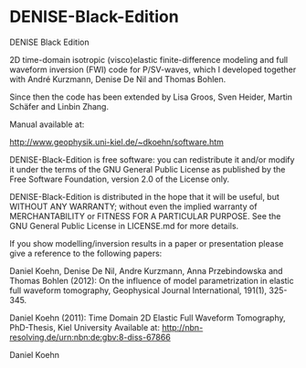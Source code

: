 # DENISE-Black-Edition
DENISE Black Edition

2D time-domain isotropic (visco)elastic finite-difference modeling and full waveform inversion (FWI) code for P/SV-waves, which I developed together with André Kurzmann, Denise De Nil and Thomas Bohlen.

Since then the code has been extended by Lisa Groos, Sven Heider, Martin Schäfer and Linbin Zhang.

Manual available at:

http://www.geophysik.uni-kiel.de/~dkoehn/software.htm

DENISE-Black-Edition is free software: you can redistribute it and/or modify it under the terms of the GNU General Public License as published by the Free Software Foundation, version 2.0 of the License only.

DENISE-Black-Edition is distributed in the hope that it will be useful, but WITHOUT ANY WARRANTY; without even the implied warranty of MERCHANTABILITY or FITNESS FOR A PARTICULAR PURPOSE. See the GNU General Public License in LICENSE.md for more details.

If you show modelling/inversion results in a paper or presentation please 
give a reference to the following papers:

Daniel Koehn, Denise De Nil, Andre Kurzmann, Anna Przebindowska and Thomas Bohlen (2012): 
On the influence of model parametrization in elastic full waveform tomography, 
Geophysical Journal International, 191(1), 325-345.

Daniel Koehn (2011): Time Domain 2D Elastic Full Waveform Tomography, PhD-Thesis, Kiel University
Available at: http://nbn-resolving.de/urn:nbn:de:gbv:8-diss-67866 

Daniel Koehn
